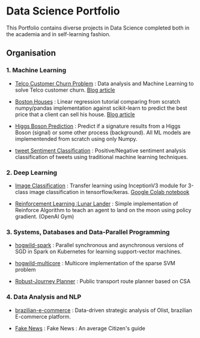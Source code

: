 # Data Science Portfolio
This Portfolio contains diverse projects in Data Science completed both in the academia and in self-learning fashion.

## Organisation

  ### 1. Machine Learning
   - [Telco Customer Churn Problem](https://github.com/Mortiniera/Data_Science_Portfolio/blob/master/Data%20Analysis%20Series/Fighting%20_Churn/Telco_Customer_Retention.ipynb) : Data analysis and Machine Learning to solve Telco customer churn. [Blog article](https://medium.com/@thevie/fighting-telco-customer-churn-problem-a-data-driven-analysis-e7c61cfae0dd)
   
  - [Boston Houses](https://github.com/Mortiniera/Data_Science_Portfolio/blob/master/Machine%20Learning%20Series/Boston_houses_Linear_Regression.ipynb) : Linear regression tutorial comparing from scratch numpy/pandas implementation against scikit-learn to predict the best price that a client can sell his house. [Blog article](https://medium.com/@thevie/predicting-boston-housing-prices-step-by-step-linear-regression-tutorial-from-scratch-in-python-c50a09b70b22)
  
  - [Higgs Boson Prediction](https://github.com/Mortiniera/higgs_boson_prediction) : Predict if a signature results from a Higgs Boson (signal) or some other process (background). All ML models are implementended from scratch using only Numpy.
  
  
  
  - [tweet Sentiment Classification](https://github.com/Mortiniera/Tweet_Sentiment_Analysis) : Positive/Negative sentiment analysis classification of tweets using traditional machine learning techniques.


  ### 2. Deep Learning
   - [Image Classification](https://github.com/Mortiniera/Data_Science_Portfolio/blob/master/image_classification.ipynb) : Transfer learning using InceptionV3 module for 3-class image classification in tensorflow/keras. [Google Colab notebook](https://colab.research.google.com/drive/1ttNsYjhzlg9k3nC-_sqrHto2JRiNlkrb)
   
   - [Reinforcement Learning :Lunar Lander](https://github.com/Mortiniera/Data_Science_Portfolio/tree/master/Deep%20Learning%20Series/OpenAI) : Simple implementation of Reinforce Algorithm to teach an agent to land on the moon using policy gradient. (OpenAI Gym)
   
   
  ### 3. Systems, Databases and Data-Parallel Programming
  - [hogwild-spark](https://github.com/Mortiniera/hogwild-spark) : Parallel synchronous and asynchronous versions of SGD in Spark on Kubernetes for learning support-vector machines.

  - [hogwild-multicore](https://github.com/Mortiniera/hogwild-multicore) : Multicore implementation of the sparse SVM problem
  
  - [Robust-Journey Planner]( https://github.com/Mortiniera/Robust_Journey_Planning) :  Public transport route planner based on CSA

  ### 4. Data Analysis and NLP   
  - [brazilian-e-commerce](https://github.com/Mortiniera/brazilian-e-commerce) : Data-driven strategic analysis of Olist, brazilian E-commerce platform. 
   
  - [Fake News](https://github.com/Mortiniera/Fake_News) : Fake News : An average Citizen's guide


